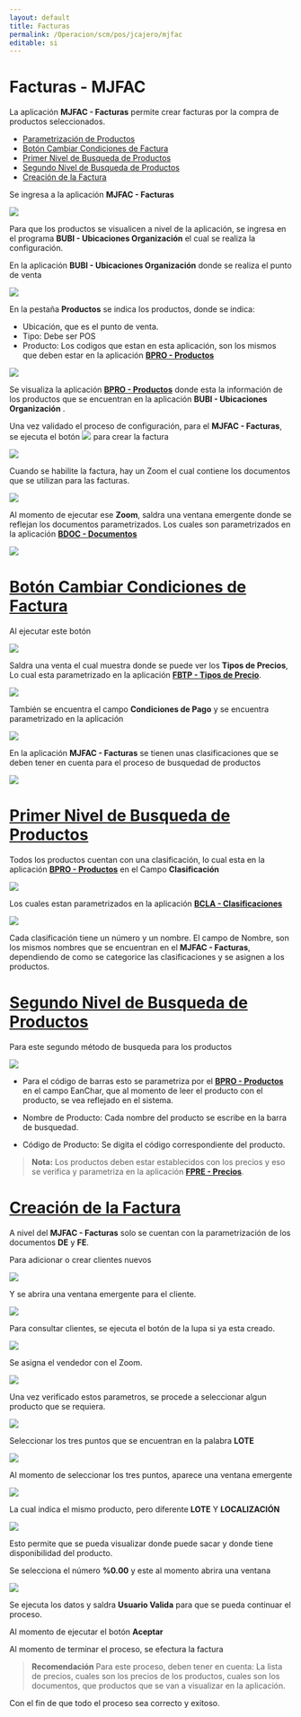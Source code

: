 ```yaml
---
layout: default
title: Facturas
permalink: /Operacion/scm/pos/jcajero/mjfac
editable: si
---
```


# Facturas - MJFAC

La aplicación **MJFAC - Facturas** permite crear facturas por la compra de productos seleccionados. 

* [Parametrización de Productos](#parametrización-de-productos)
* [Botón Cambiar Condiciones de Factura](#botón-cambiar-condiciones-de-factura)
* [Primer Nivel de Busqueda de Productos](#primer-nivel-de-busquedad-de-productos)
* [Segundo Nivel de Busqueda de Productos](#segundo-nivel-de-busquedad-de-productos)
* [Creación de la Factura](#creación-de-la-factura)

Se ingresa a la aplicación **MJFAC - Facturas**

![](mjfac1.png)

Para que los productos se visualicen a nivel de la aplicación, se ingresa en el programa **BUBI - Ubicaciones Organización** el cual se realiza la configuración.

En la aplicación **BUBI - Ubicaciones Organización** donde se realiza el punto de venta

![](mjfac2.png)

En la pestaña **Productos** se indica los productos, donde se indica: 
- Ubicación, que es el punto de venta. 
- Tipo: Debe ser POS
- Producto: Los codigos que estan en esta aplicación, son los mismos que deben estar en la aplicación [**BPRO - Productos**](https://docs.oasiscom.com/Operacion/common/bprodu/bpro) 

![](mjfac3.png)

Se visualiza la aplicación [**BPRO - Productos**](https://docs.oasiscom.com/Operacion/common/bprodu/bpro) donde esta la información de los productos que se encuentran en la aplicación **BUBI - Ubicaciones Organización** .

Una vez validado el proceso de configuración, para el **MJFAC - Facturas**,  se ejecuta el botón ![](mjfac6.png) para crear la factura  

![](mjfac5.png)

Cuando se habilite la factura, hay un Zoom el cual contiene los documentos que se utilizan para las facturas.

![](mjfac7.png)

Al momento de ejecutar ese **Zoom**, saldra una ventana emergente donde se reflejan los documentos parametrizados. Los cuales son parametrizados en la aplicación [**BDOC - Documentos**](https://docs.oasiscom.com/Operacion/common/bsistema/bdoc)

![](mjfac8.png)

# [Botón Cambiar Condiciones de Factura](#botón-cambiar-condiciones-de-factura)

Al ejecutar este botón

![](mjfac9.png)

Saldra una venta el cual muestra donde se puede ver los **Tipos de Precios**, Lo cual esta parametrizado en la aplicación [**FBTP - Tipos de Precio**]( https://docs.oasiscom.com/Operacion/scm/facturacion/fbasica/fbtp).

![](mjfac10.png)

También se encuentra el campo **Condiciones de Pago** y se encuentra parametrizado en la aplicación 

![](mjfac11.png)

En la aplicación **MJFAC - Facturas** se tienen unas clasificaciones que se deben tener en cuenta para el proceso de busquedad de productos 

![](mjfac12.png)

# [Primer Nivel de Busqueda de Productos ](#primer-nivel-de-busquedad-de-productos)

Todos los productos cuentan con una clasificación, lo cual esta en la aplicación [**BPRO - Productos**](https://docs.oasiscom.com/Operacion/common/bprodu/bpro) en el Campo **Clasificación** 

![](mjfac13.png)

Los cuales estan parametrizados en la aplicación [**BCLA - Clasificaciones**](https://docs.oasiscom.com/Operacion/common/bprodu/bcla)  

![](mjfac14.png)

Cada clasificación tiene un número y un nombre. El campo de Nombre, son los mismos nombres que se encuentran en el **MJFAC - Facturas**, dependiendo de como se categorice las clasificaciones y se asignen a los productos. 

# [Segundo Nivel de Busqueda de Productos](#segundo-nivel-de-busquedad-de-productos)

Para este segundo método de busqueda para los productos

![](mjfac15.png)

- Para el código de barras esto se parametriza por el [**BPRO - Productos**](https://docs.oasiscom.com/Operacion/common/bprodu/bpro) en el campo EanChar, que al momento de leer el producto con el producto, se vea reflejado en el sistema. 

- Nombre de Producto: Cada nombre del producto se escribe en la barra de busquedad.
- Código de Producto: Se digita el código correspondiente del producto.

>**Nota:** Los productos deben estar establecidos con los precios y eso se verifica y parametriza en la aplicación [**FPRE - Precios**](https://docs.oasiscom.com/Operacion/scm/facturacion/fprecio/fpre).

# [Creación de la Factura](#creación-de-la-factura)

A nivel del **MJFAC - Facturas** solo se cuentan con la parametrización de los documentos **DE** y **FE**.

Para adicionar o crear clientes nuevos

![](mjfac17.png)
 
 Y se abrira una ventana emergente para el cliente.

 ![](mjfac18.png)

Para consultar clientes, se ejecuta el botón de la lupa si ya esta creado.

![](mjfac16.png)

Se asigna el vendedor con el Zoom.

![](mjfac21.png)

Una vez verificado estos parametros, se procede a seleccionar algun producto que se requiera. 

![](mjfac22.png)

Seleccionar los tres puntos que se encuentran en la palabra **LOTE** 

![](mjfac23.png)

Al momento de seleccionar los tres puntos, aparece una ventana emergente

![](mjfac24.png)

La cual indica el mismo producto, pero diferente **LOTE** Y **LOCALIZACIÓN**

![](mjfaclote.png)

Esto permite que se pueda visualizar donde puede sacar y donde tiene disponibilidad del producto.

Se selecciona el número **%0.00** y este al momento abrira una ventana 

![](mjfac25.png)

Se ejecuta los datos y saldra **Usuario Valida** para que se pueda continuar el proceso. 

Al momento de ejecutar el botón **Aceptar** 

[](mjfac27.png)

Al momento de terminar el proceso, se efectura la factura 

[](imagen.png)

>**Recomendación** Para este proceso, deben tener en cuenta: La lista de precios, cuales son los precios de los productos, cuales son los documentos, que productos que se van a visualizar en la aplicación.

Con el fin de que todo el proceso sea correcto y exitoso. 















